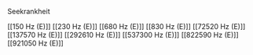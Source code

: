 Seekrankheit

[[150 Hz (E)]]
[[230 Hz (E)]]
[[680 Hz (E)]]
[[830 Hz (E)]]
[[72520 Hz (E)]]
[[137570 Hz (E)]]
[[292610 Hz (E)]]
[[537300 Hz (E)]]
[[822590 Hz (E)]]
[[921050 Hz (E)]]